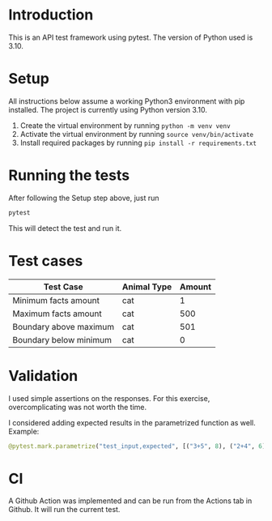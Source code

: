 # Introduction

This is an API test framework using pytest.
The version of Python used is 3.10.

# Setup

All instructions below assume a working Python3 environment with pip installed. The project is currently using Python version 3.10.

1. Create the virtual environment by running `python -m venv venv`
2. Activate the virtual environment by running `source venv/bin/activate`
3. Install required packages by running `pip install -r requirements.txt`

# Running the tests

After following the Setup step above, just run

```bash
pytest
```

This will detect the test and run it.

# Test cases

| Test Case              | Animal Type | Amount |
| ---------------------- | ----------- | ------ |
| Minimum facts amount   | cat         | 1      |
| Maximum facts amount   | cat         | 500    |
| Boundary above maximum | cat         | 501    |
| Boundary below minimum | cat         | 0      |

# Validation

I used simple assertions on the responses.
For this exercise, overcomplicating was not worth the time.

I considered adding expected results in the parametrized function as well.
Example:

```python
@pytest.mark.parametrize("test_input,expected", [("3+5", 8), ("2+4", 6), ("6*9", 42)])
```

# CI

A Github Action was implemented and can be run from the Actions tab in Github.
It will run the current test.
